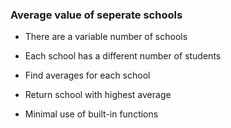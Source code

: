 ### Average value of seperate schools

* There are a variable number of schools

* Each school has a different number of students

* Find averages for each school

* Return school with highest average

* Minimal use of built-in functions
